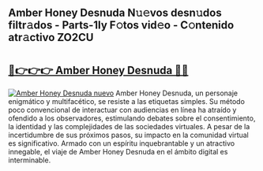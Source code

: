 ## Amber Honey Desnuda N𝚞𝚎vos desn𝚞dos filtr𝚊dos - Parts-1Iy F𝚘tos vid𝚎o - C𝚘ntenido atr𝚊ctivo ZO2CU

# <h2><a href="http://mb7d6rb.tromn.icu/?c=Amber+Honey+Desnuda">🔗👉👉👉 Amber Honey Desnuda 🔗🔗</a></h2>

[![Amber Honey Desnuda nuevo](https://i.imgur.com/pEAQMta.gif)](http://mb7d6rb.tromn.icu/?c=Amber+Honey+Desnuda)
Amber Honey Desnuda, un personaje enigmático y multifacético, se resiste a las etiquetas simples. Su método poco convencional de interactuar con audiencias en línea ha atraído y ofendido a los observadores, estimulando debates sobre el consentimiento, la identidad y las complejidades de las sociedades virtuales. A pesar de la incertidumbre de sus próximos pasos, su impacto en la comunidad virtual es significativo. Armado con un espíritu inquebrantable y un atractivo innegable, el viaje de Amber Honey Desnuda en el ámbito digital es interminable.
